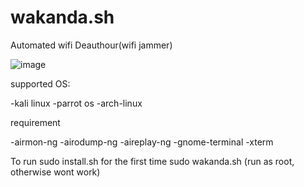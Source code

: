 # wakanda.sh
Automated wifi Deauthour(wifi jammer)

![image](https://user-images.githubusercontent.com/122989375/213188366-362ffb99-571f-4a6c-b8fb-56ef01648ecd.png)


supported OS:

-kali linux 
-parrot os 
-arch-linux

requirement 

-airmon-ng
-airodump-ng
-aireplay-ng 
-gnome-terminal
-xterm

To run
sudo install.sh for the first time
sudo wakanda.sh (run as root, otherwise wont work)
